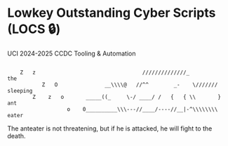# Lowkey Outstanding Cyber Scripts (LOCS 🔒)
UCI 2024-2025 CCDC Tooling & Automation

```

    Z   z                                  //////////////_               the
           Z   O               __\\\\@   //^^        _-    \///////    sleeping
        Z    z   o       _____((_     \-/ ____/ /   {   { \\       }     ant
                   o    0__________\\\---//____/----//__|-^\\\\\\\\     eater
```
The anteater is not threatening, but if he is attacked, he will fight to the death.